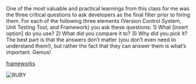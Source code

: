 One of the most valuable and practical learnings from this class for me was the three critical questions to ask developers as the final filter prior to hiring them. For each of the following three elements (Version Control System, Unit Testing Tool, and Framework) you ask these questions: 1) What [insert option] do you use? 2) What did you compare it to? 3) Why did you pick it?
The best part is that the answers don’t matter (you don’t even need to understand them!), but rather the fact that they can answer them is what’s important. Genius!

[frameworks](http://www.slideshare.net/saucelabs/test-automation-framework-designs) 

![RUBY](http://blog.ctf365.com/wp-content/uploads/2014/07/keep-calm-and-learn-ruby-on-rails-8.png)
